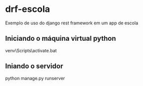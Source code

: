 # drf-escola
Exemplo de uso do django rest framework em um app de escola

## Iniciando o máquina virtual python
venv\Scripts\activate.bat

## Iniando o servidor
python manage.py runserver
